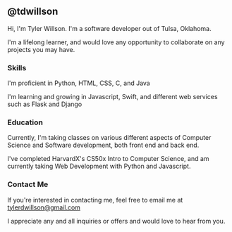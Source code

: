 ## @tdwillson

Hi, I'm Tyler Willson. I'm a software developer out of Tulsa, Oklahoma.

I'm a lifelong learner, and would love any opportunity to collaborate on any projects you may have.

### Skills

I'm proficient in Python, HTML, CSS, C, and Java

I'm learning and growing in Javascript, Swift, and different web services such as Flask and Django

### Education

Currently, I'm taking classes on various different aspects of Computer Science and Software development, both front end and back end.

I've completed HarvardX's CS50x Intro to Computer Science, and am currently taking Web Development with Python and Javascript.

### Contact Me
If you're interested in contacting me, feel free to email me at [tylerdwillson@gmail.com](mailto:tylerdwillson@gmail.com)

I appreciate any and all inquiries or offers and would love to hear from you.


<!---
tdwillson/tdwillson is a ✨ special ✨ repository because its `README.md` (this file) appears on your GitHub profile.
You can click the Preview link to take a look at your changes.
--->
